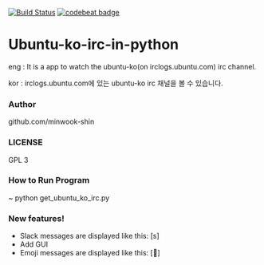  [![Build Status](https://travis-ci.org/minwook-shin/ubuntu-ko-irc-in-python.svg?branch=master)](https://travis-ci.org/minwook-shin/ubuntu-ko-irc-in-python)
 [![codebeat badge](https://codebeat.co/badges/b6f11ab6-1f02-4e0d-bb36-6095931395b1)](https://codebeat.co/projects/github-com-minwook-shin-ubuntu-ko-irc-in-python-master)
 # Ubuntu-ko-irc-in-python
eng : It is a app to watch the ubuntu-ko(on irclogs.ubuntu.com) irc channel.

kor : irclogs.ubuntu.com에 있는 ubuntu-ko irc 채널을 볼 수 있습니다.
### Author
github.com/minwook-shin
### LICENSE
GPL 3
### How to Run Program 
~ python get_ubuntu_ko_irc.py

### New features!
* Slack messages are displayed like this: [s]
* Add GUI
* Emoji messages are displayed like this: [🙂]

